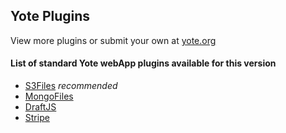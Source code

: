## Yote Plugins

View more plugins or submit your own at [yote.org](http://yote.org)

#### List of standard Yote webApp plugins available for this version
- [S3Files](https://github.com/fugitivelabs/yote-s3-files) _recommended_ 
- [MongoFiles](https://github.com/fugitivelabs/yote-mongo-files)
- [DraftJS](https://github.com/fugitivelabs/yote-draftjs)
- [Stripe](https://github.com/fugitivelabs/yote-stripe)
